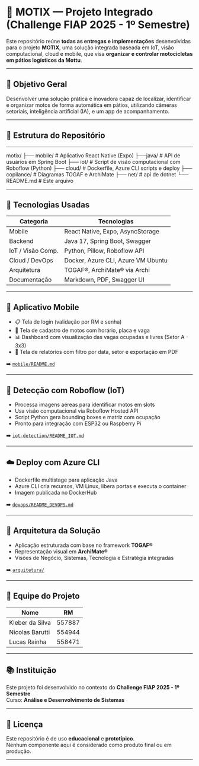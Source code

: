 # 🚦 MOTIX — Projeto Integrado (Challenge FIAP 2025 - 1º Semestre)

Este repositório reúne **todas as entregas e implementações** desenvolvidas para o projeto **MOTIX**, uma solução integrada baseada em IoT, visão computacional, cloud e mobile, que visa **organizar e controlar motocicletas em pátios logísticos da Mottu**.

---

## 🎯 Objetivo Geral

Desenvolver uma solução prática e inovadora capaz de localizar, identificar e organizar motos de forma automática em pátios, utilizando câmeras setoriais, inteligência artificial (IA), e um app de acompanhamento.

---

## 📁 Estrutura do Repositório

---

motix/
├── mobile/ # Aplicativo React Native (Expo)
├──java/ # API de usuários em Spring Boot
├── iot/ # Script de visão computacional com Roboflow (Python)
├── cloud/ # Dockerfile, Azure CLI scripts e deploy
├── copilance/ # Diagramas TOGAF e ArchiMate
├── net/ # api de dotnet
└── README.md # Este arquivo


---

## 🔧 Tecnologias Usadas

| Categoria          | Tecnologias                                                   |
|--------------------|---------------------------------------------------------------|
| Mobile             | React Native, Expo, AsyncStorage                              |
| Backend            | Java 17, Spring Boot, Swagger                                 |
| IoT / Visão Comp.  | Python, Pillow, Roboflow API                                  |
| Cloud / DevOps     | Docker, Azure CLI, Azure VM Ubuntu                            |
| Arquitetura        | TOGAF®, ArchiMate® via Archi                                  |
| Documentação       | Markdown, PDF, Swagger UI                                     |

---

## 📱 Aplicativo Mobile

- 📋 Tela de login (validação por RM e senha)
- 🧾 Tela de cadastro de motos com horário, placa e vaga
- 📊 Dashboard com visualização das vagas ocupadas e livres (Setor A - 3x3)
- 📂 Tela de relatórios com filtro por data, setor e exportação em PDF

➡️ [`mobile/README.md`](./mobile/README.md)

---

## 🧠 Detecção com Roboflow (IoT)

- Processa imagens aéreas para identificar motos em slots
- Usa visão computacional via Roboflow Hosted API
- Script Python gera bounding boxes e matriz com ocupação
- Pronto para integração com ESP32 ou Raspberry Pi

➡️ [`iot-detection/README_IOT.md`](./iot-detection/README_IOT.md)

---

## ☁️ Deploy com Azure CLI

- Dockerfile multistage para aplicação Java
- Azure CLI cria recursos, VM Linux, libera portas e executa o container
- Imagem publicada no DockerHub

➡️ [`devops/README_DEVOPS.md`](./devops/README_DEVOPS.md)

---

## 🧱 Arquitetura da Solução

- Aplicação estruturada com base no framework **TOGAF®**
- Representação visual em **ArchiMate®**
- Visões de Negócio, Sistemas, Tecnologia e Estratégia integradas

➡️ [`arquitetura/`](./arquitetura/)

---

## 👥 Equipe do Projeto

| Nome               | RM      |
|--------------------|---------|
| Kleber da Silva    | 557887  |
| Nicolas Barutti    | 554944  |
| Lucas Rainha       | 558471  |

---

## 📚 Instituição

Este projeto foi desenvolvido no contexto do **Challenge FIAP 2025 - 1º Semestre**  
Curso: **Análise e Desenvolvimento de Sistemas**

---

## 📝 Licença

Este repositório é de uso **educacional** e **prototípico**.  
Nenhum componente aqui é considerado como produto final ou em produção.

---




